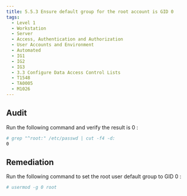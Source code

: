 ```yaml
---
title: 5.5.3 Ensure default group for the root account is GID 0
tags:
  - Level 1
  - Workstation
  - Server
  - Access, Authentication and Authorization
  - User Accounts and Environment
  - Automated
  - IG1
  - IG2
  - IG3
  - 3.3 Configure Data Access Control Lists
  - T1548
  - TA0005
  - M1026
---
```


## Audit
Run the following command and verify the result is 0 :
```bash
# grep "^root:" /etc/passwd | cut -f4 -d:
0
```

## Remediation
Run the following command to set the root user default group to GID 0 :
```bash
# usermod -g 0 root
```
